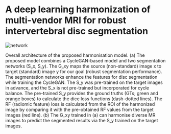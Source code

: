 # A deep learning harmonization of multi-vendor MRI for robust intervertebral disc segmentation

![network](https://github.com/Chae-Woo/Harmonisation/assets/45866328/fe62955e-6ee3-4f62-8eb2-824b76f74a86)

Overall architecture of the proposed harmonisation model. (a) The proposed model combines a CycleGAN-based model and two segmentation networks
(S_x, S_y). The G_xy maps the source (non-standard) image x to target (standard) image y for our goal (robust segmentation performance). The segmentation networks enhance the features for disc segmentation while
training the CycleGAN. The S_y was pre-trained on the target images in advance, and the S_x is not pre-trained but incorporated for cycle balance. The
pre-trained S_y provides the ground truths (GTs; green and orange boxes) to calculate the dice loss functions (dash-dotted lines). The RF (radiomic feature) loss is calculated from the
ROI of the harmonized image by comparing it with the pre-obtained RF values from the target images (red line). (b) The G_xy trained in (a) can harmonise
diverse MR images to predict the segmented results via the S_y trained on the target images.
